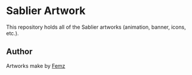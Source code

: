 # Sablier Artwork

This repository holds all of the Sablier artworks (animation, banner, icons, etc.).

## Author

Artworks make by [Femz](https://www.instagram.com/imfemz)